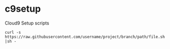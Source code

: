 # c9setup
Cloud9 Setup scripts

```
curl -s https://raw.githubusercontent.com/username/project/branch/path/file.sh |sh -
```
